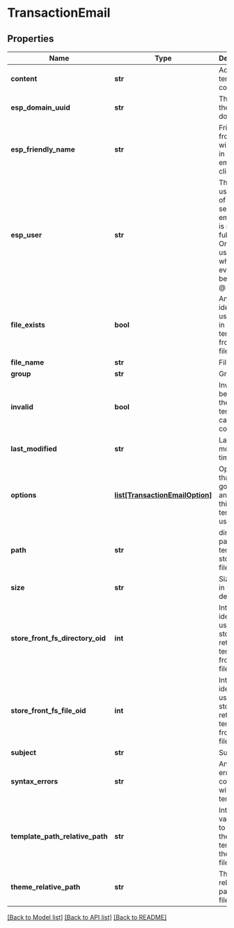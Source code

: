 # TransactionEmail

## Properties
Name | Type | Description | Notes
------------ | ------------- | ------------- | -------------
**content** | **str** | Actual template contents | [optional] 
**esp_domain_uuid** | **str** | The uuid of the sending domain | [optional] 
**esp_friendly_name** | **str** | Friendly from that will appear in customer email clients. | [optional] 
**esp_user** | **str** | The username of the sending email.  This is not the full email.  Only the username which is everything before the @ sign. | [optional] 
**file_exists** | **bool** | An internal identifier used to aid in retrieving templates from the filesystem. | [optional] 
**file_name** | **str** | File name | [optional] 
**group** | **str** | Group | [optional] 
**invalid** | **bool** | Invalid will be true if the template cannot compile | [optional] 
**last_modified** | **str** | Last modified timestamp | [optional] 
**options** | [**list[TransactionEmailOption]**](TransactionEmailOption.md) | Options that help govern how and when this template is used | [optional] 
**path** | **str** | directory path where template is stored in file system | [optional] 
**size** | **str** | Size of file in friendly description | [optional] 
**store_front_fs_directory_oid** | **int** | Internal identifier used to store and retrieve template from filesystem | [optional] 
**store_front_fs_file_oid** | **int** | Internal identifier used to store and retrieve template from filesystem | [optional] 
**subject** | **str** | Subject | [optional] 
**syntax_errors** | **str** | Any syntax errors contained within the tempalate | [optional] 
**template_path_relative_path** | **str** | Internal value used to locate the template in the filesystem | [optional] 
**theme_relative_path** | **str** | Theme relative path in the filesystem. | [optional] 

[[Back to Model list]](../README.md#documentation-for-models) [[Back to API list]](../README.md#documentation-for-api-endpoints) [[Back to README]](../README.md)


